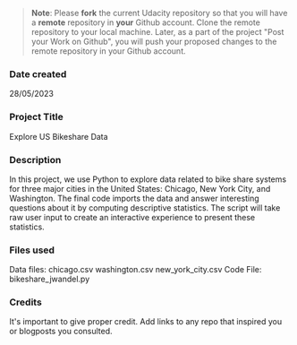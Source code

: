 >**Note**: Please **fork** the current Udacity repository so that you will have a **remote** repository in **your** Github account. Clone the remote repository to your local machine. Later, as a part of the project "Post your Work on Github", you will push your proposed changes to the remote repository in your Github account.

### Date created
28/05/2023

### Project Title
Explore US Bikeshare Data

### Description
In this project, we use Python to explore data related to bike share systems for three major cities in the United States: Chicago, New York City, and Washington. The final code imports the data and answer interesting questions about it by computing descriptive statistics. The script will take raw user input to create an interactive experience to present these statistics.

### Files used
Data files:
chicago.csv
washington.csv
new_york_city.csv
Code File:
bikeshare_jwandel.py

### Credits
It's important to give proper credit. Add links to any repo that inspired you or blogposts you consulted.

